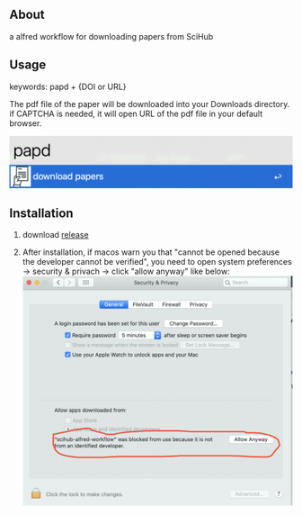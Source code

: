 ## About
a alfred workflow for downloading papers from SciHub
## Usage
keywords: papd + {DOI or URL}

The pdf  file of the paper will be downloaded into your Downloads directory. if CAPTCHA is needed, it will open  URL of the pdf file in your default browser.

![Screenshot](screenshots/0AC81DE0-C7E5-447C-8C7B-E84B7E740195.png)

## Installation

1. download [release](https://github.com/codechenx/scihub-alfred-workflow/releases/download/0.1/scihub-alfred-workflow-0.1.alfredworkflow)

2. After installation,  if macos warn you that "cannot be opened because the developer cannot be verified", you need to open system preferences -> security & privach -> click "allow anyway" like below:
![Screenshot](screenshots/00B5C8B0-3F52-4CAE-BD97-EEB2655676A7.jpg)

